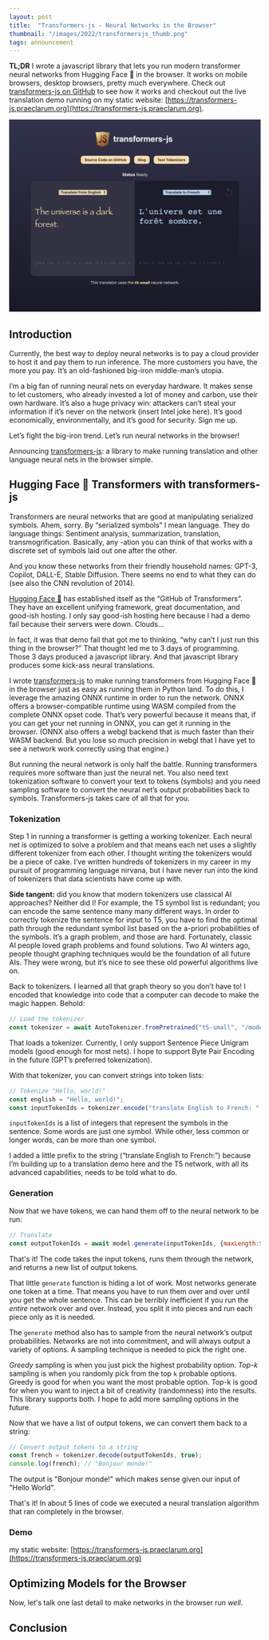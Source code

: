 ```yaml
---
layout: post
title:  "Transformers-js - Neural Networks in the Browser"
thumbnail: "/images/2022/transformersjs_thumb.png"
tags: announcement
---
```


**TL;DR** I wrote a javascript library that lets you run modern transformer neural networks from Hugging Face 🤗 in the browser. It works on mobile browsers, desktop browsers, pretty much everywhere. Check out [transformers-js on GitHub](https://github.com/praeclarum/transformers-js) to see how it works and checkout out the live translation demo running on my static website: [https://transformers-js.praeclarum.org](https://transformers-js.praeclarum.org).

<a href="https://transformers-js.praeclarum.org"><img src="/images/2022/transformersjs.png" alt="Screenshot of the transformer-js demo translation web site" /></a>

## Introduction

Currently, the best way to deploy neural networks is to pay a cloud provider to host it and pay them to run inference. The more customers you have, the more you pay. It’s an old-fashioned big-iron middle-man’s utopia.

I’m a big fan of running neural nets on everyday hardware. It makes sense to let customers, who already invested a lot of money and carbon, use their own hardware. It’s also a huge privacy win: attackers can’t steal your information if it’s never on the network (insert Intel joke here). It’s good economically, environmentally, and it’s good for security. Sign me up.

Let’s fight the big-iron trend. Let’s run neural networks in the browser!

Announcing [transformers-js](https://github.com/praeclarum/transformers-js): a library to make running translation and other language neural nets in the browser simple.


## Hugging Face 🤗 Transformers with transformers-js

Transformers are neural networks that are good at manipulating serialized symbols. Ahem, sorry. By “serialized symbols” I mean language. They do language things: Sentiment analysis, summarization, translation, transmogrification. Basically, any -ation you can think of that works with a discrete set of symbols laid out one after the other.

And you know these networks from their friendly household names: GPT-3, Copilot, DALL-E, Stable Diffusion. There seems no end to what they can do (see also the CNN revolution of 2014).

[Hugging Face 🤗](https://huggingface.co) has established itself as the “GitHub of Transformers”. They have an excellent unifying framework, great documentation, and good-ish hosting. I only say good-ish hosting here because I had a demo fail because their servers were down. Clouds…

In fact, it was that demo fail that got me to thinking, “why can’t I just run this thing in the browser?” That thought led me to 3 days of programming. Those 3 days produced a javascript library. And that javascript library produces some kick-ass neural translations.

I wrote [transformers-js](https://github.com/praeclarum/transformers-js) to make running transformers from Hugging Face 🤗 in the browser just as easy as running them in Python land. To do this, I leverage the amazing ONNX runtime in order to run the network. ONNX offers a browser-compatible runtime using WASM compiled from the complete ONNX opset code. That’s very powerful because it means that, if you can get your net running in ONNX, you can get it running in the browser. (ONNX also offers a webgl backend that is much faster than their WASM backend. But you lose so much precision in webgl that I have yet to see a network work correctly using that engine.)

But running the neural network is only half the battle. Running transformers requires more software than just the neural net. You also need text tokenization software to convert your text to tokens (symbols) and you need sampling software to convert the neural net’s output probabilities back to symbols. Transformers-js takes care of all that for you. 


### Tokenization

Step 1 in running a transformer is getting a working tokenizer. Each neural net is optimized to solve a problem and that means each net uses a slightly different tokenizer from each other.
I thought writing the tokenizers would be a piece of cake. I’ve written hundreds of tokenizers in my career in my pursuit of programming language nirvana, but I have never run into the kind of tokenizers that data scientists have come up with.

**Side tangent:** did you know that modern tokenizers use classical AI approaches? Neither did I! For example, the T5 symbol list is redundant; you can encode the same sentence many many different ways. In order to correctly tokenize the sentence for input to T5, you have to find the optimal path through the redundant symbol list based on the a-priori probabilities of the symbols. It’s a graph problem, and those are hard. Fortunately, classic AI people loved graph problems and found solutions. Two AI winters ago, people thought graphing techniques would be the foundation of all future AIs. They were wrong, but it’s nice to see these old powerful algorithms live on.

Back to tokenizers. I learned all that graph theory so you don’t have to! I encoded that knowledge into code that a computer can decode to make the magic happen. Behold:

```js
// Load the tokenizer
const tokenizer = await AutoTokenizer.fromPretrained("t5-small", "/models");
```

That loads a tokenizer. Currently, I only support Sentence Piece Unigram models (good enough for most nets). I hope to support Byte Pair Encoding in the future (GPT’s preferred tokenization).

With that tokenizer, you can convert strings into token lists:

```js
// Tokenize "Hello, world!"
const english = "Hello, world!";
const inputTokenIds = tokenizer.encode("translate English to French: " + english);
```

`inputTokenIds` is a list of integers that represent the symbols in the sentence. Some words are just one symbol. While other, less common or longer words, can be more than one symbol.

I added a little prefix to the string (“translate English to French:”) because I’m building up to a translation demo here and the T5 network, with all its advanced capabilities, needs to be told what to do.


### Generation

Now that we have tokens, we can hand them off to the neural network to be run:

```js
// Translate
const outputTokenIds = await model.generate(inputTokenIds, {maxLength:50,topK:10});
```

That's it! The code takes the input tokens, runs them through the network, and returns a new list of output tokens.

That little `generate` function is hiding a lot of work. Most networks generate one token at a time. That means you have to
run them over and over until you get the whole sentence. This can be terribly inefficient if you run the *entire* network
over and over. Instead, you split it into pieces and run each piece only as it is needed.

The `generate` method also has to sample from the neural network’s output probabilities. Networks are not into commitment, and will always output a variety of options. A sampling technique is needed to pick the right one.

*Greedy* sampling is when you just pick the highest probability option. *Top-k* sampling is when you randomly pick from the top `k` probable options. Greedy is good for when you want the most probable option. Top-k is good for when you want to inject a bit of creativity (randomness) into the results. This library supports both. I hope to add more sampling options in the future.

Now that we have a list of output tokens, we can convert them back to a string:

```js
// Convert output tokens to a string
const french = tokenizer.decode(outputTokenIds, true);
console.log(french); // "Bonjour monde!"
```

The output is "Bonjour monde!" which makes sense given our input of "Hello World".

That's it! In about 5 lines of code we executed a neural translation algorithm that ran completely in the browser.


### Demo

my static website: [https://transformers-js.praeclarum.org](https://transformers-js.praeclarum.org)




## Optimizing Models for the Browser

Now, let's talk one last detail to make networks in the browser run *well*.


## Conclusion


